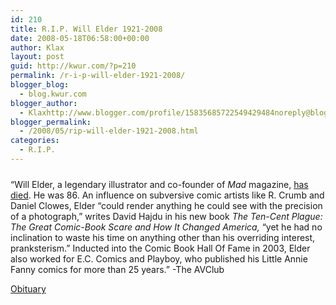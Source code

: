 ```yaml
---
id: 210
title: R.I.P. Will Elder 1921-2008
date: 2008-05-18T06:58:00+00:00
author: Klax
layout: post
guid: http://kwur.com/?p=210
permalink: /r-i-p-will-elder-1921-2008/
blogger_blog:
  - blog.kwur.com
blogger_author:
  - Klaxhttp://www.blogger.com/profile/15835685722549429484noreply@blogger.com
blogger_permalink:
  - /2008/05/rip-will-elder-1921-2008.html
categories:
  - R.I.P.
---
```

<div class="pf-content">
  <p>
    <a onblur="try {parent.deselectBloggerImageGracefully();} catch(e) {}" href="http://www.kwur.com/blog/uploaded_images/carrot07mickeyrodent-780178.jpg"><img style="margin: 0px auto 10px; display: block; text-align: center; cursor: pointer;" src="http://www.kwur.com/blog/uploaded_images/carrot07mickeyrodent-780172.jpg" alt="" border="0" /></a>&#8220;Will Elder, a legendary illustrator and co-founder of <i>Mad</i> magazine, <a href="http://www.observer.com/2008/will-elder-illustrator-and-prankster-dies-86">has died</a>. He was 86. An influence on subversive comic artists like R. Crumb and Daniel Clowes, Elder &#8220;could render anything he could see with the precision of a photograph,&#8221; writes David Hajdu in his new book <i>The Ten-Cent Plague: The Great Comic-Book Scare and How It Changed America,</i> &#8220;yet he had no inclination to waste his time on anything other than his overriding interest, pranksterism.&#8221; Inducted into the Comic Book Hall Of Fame in 2003, Elder also worked for E.C. Comics and Playboy, who published his Little Annie Fanny comics for more than 25 years.&#8221; -The AVClub
  </p>
  
  <p>
    <a href="http://www.nytimes.com/2008/05/18/arts/design/18elder.html?scp=1&sq=will+elder&st=nyt">Obituary</a>
  </p>
</div>